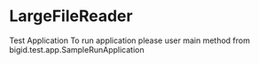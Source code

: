 # LargeFileReader
Test Application
To run application please user main method from bigid.test.app.SampleRunApplication
